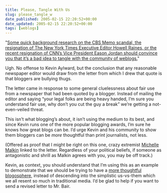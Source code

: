 ```yaml
---
title: Please, Tangle With Us
slug: please_tangle_w
date_published: 2005-02-15 22:20:52+00:00
date_updated: 2005-02-15 22:20:52+00:00
tags: [weblogs]
---
```

"[Some quick background research on the CBS Memo scandal, the resignation of The New York Times Executive Editor Howell Raines, or the recent resignation of CNN’s Vice President Eason Jordan should convince you that it’s a bad idea to tangle with the community of weblogs.](http://wizbangblog.com/archives/005097.php)"

Ugh. No offense to Kevin Aylward, but the conclusion that any reasonable newspaper editor would draw from the letter from which I drew that quote is that bloggers are bullying thugs.

The letter came in response to some general cluelessness about fair use from a newspaper that had been quoted by a blogger. Instead of mailing the editor and saying “your legal folks are being heavy handed, I’m sure you understand fair use, why don’t you cut the guy a break” we’re getting a not-even-veiled threat.

This isn’t what blogging’s about, it isn’t using the medium to its best, and since Kevin runs one of the more popular blogging awards, I’m sure he knows how great blogs can be. I’d urge Kevin and his community to show them bloggers can be *more* thoughtful than print journalists, not less.

(Offered as proof that I might be right on this one, crazy extremist [Michelle Malkin](http://michellemalkin.com/archives/001521.htm) linked to the letter. Regardless of your political beliefs, if someone as antagonistic and shrill as Malkin agrees with you, you may be off track.)

Kevin, as context, you should understand that I’m using this as an example to demonstrate that we should be trying to have a [more thoughtful blogosphere](/2005/02/14/nonblogger_fir), instead of descending into the simplistic us-vs-them which we all resent so much in traditional media. I’d be glad to help if you want to send a revised letter to Mr. Bair.

